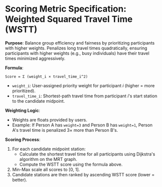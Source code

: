 # **Scoring Metric Specification: Weighted Squared Travel Time (WSTT)**

**Purpose**: Balance group efficiency and fairness by prioritizing participants with higher weights. Penalizes long travel times quadratically, ensuring participants with higher weights (e.g., busy individuals) have their travel times minimized aggressively.

**Formula**:

```
Score = Σ (weight_i × travel_time_i^2)
```

-   `weight_i`: User-assigned priority weight for participant _i_ (higher = more prioritized).
-   `travel_time_i`: Shortest-path travel time from participant _i_'s start station to the candidate midpoint.

**Weighting Logic**:

-   Weights are floats provided by users.
-   Example: If Person A has `weight=3` and Person B has `weight=1`, Person A's travel time is penalized 3× more than Person B's.

**Scoring Process**:

1. For each candidate midpoint station:
    - Calculate the shortest travel time for all participants using Dijkstra's algorithm on the MRT graph.
    - Compute the WSTT score using the formula above.
2. Min-Max scale all scores to [0, 1].
3. Candidate stations are then ranked by ascending WSTT score (lower = better).
